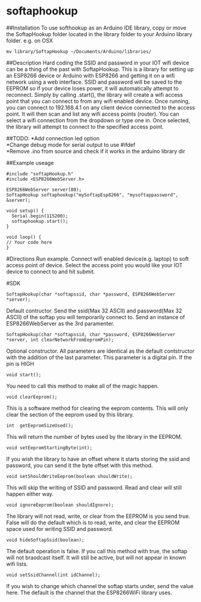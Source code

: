 # softaphookup

##Installation
To use softhookup as an Arduino IDE library, copy or move the SoftapHookup folder located in the library folder to your Arduino library folder.  e.g. on OSX
```
mv library/SoftapHookup ~/Documents/Arduino/libraries/
```

##Description 
Hard coding the SSID and password in your IOT wifi device can be a thing of the past with SoftapHookup.  This is a library for setting up an ESP8266 device or Arduino with ESP8266 and getting it on a wifi network using a web interface.  SSID and password will be saved to the EEPROM so if your device loses power, it will automatically attempt to reconnect.  Simply by calling .start(), the library will create a wifi access point that you can connect to from any wifi enabled device.  Once running, you can connect to 192.168.4.1 on any client device connected to the access point.  It will then scan and list any wifi access points (router).  You can select a wifi connection from the dropdown or type one in.  Once selected, the library will attempt to connect to the specified access point.


##TODO:
*Add connection led option   
*Change debug mode for serial output to use #ifdef  
*Remove .ino from source and check if it works in the arduino library dir 

##Example useage
```   
#include "softapHookup.h"
#include <ESP8266WebServer.h>

ESP8266WebServer server(80);
SoftapHookup softaphookup("mySoftapEsp8266", "mysoftappassword", &server);

void setup() {
  Serial.begin(115200);
  softaphookup.start();
}

void loop() {
// Your code here
}
```   

#Directions
Run example.  Connect wifi enabled device(e.g. laptop) to soft access point of device.  Select the access point you would like your IOT device to connect to and hit submit.

#SDK
```   
SoftapHookup(char *softapssid, char *password, ESP8266WebServer *server);    
```   
Default contructor.  Send the ssid(Max 32 ASCII) and password(Max 32 ASCII) of the softap you will temporarily connect to.  Send an instance of ESP8266WebServer as the 3rd paramenter.   
```   
SoftapHookup(char *softapssid, char *password, ESP8266WebServer *server, int clearNetworkFromEepromPin);   
```   
Optional constructor.  All parameters are identical as the default contstructor with the addition of the last parameter.  This parameter is a digital pin.  If the pin is HIGH
```   
void start();
```   
You need to call this method to make all of the magic happen.
```   
void clearEeprom();
```   
This is a software method for clearing the eeprom contents.  This will only clear the section of the eeprom used by this library.
```   
int  getEepromSizeUsed();
```   
This will return the number of bytes used by the library in the EEPROM.
```   
void setEepromStartingByte(int);
```   
If you wish the library to have an offset where it starts storing the ssid and password, you can send it the byte offset with this method.
```   
void setShouldWriteEeprom(boolean shouldWrite);
```   
This will skip the writing of SSID and password.  Read and clear will still happen either way.
```   
void ignoreEeprom(boolean shouldIgnore);
```   
The library will not read, write, or clear from the EEPROM is you send true.  False will do the default which is to read, write, and clear the EEPROM space used for writing SSID and password.
```   
void hideSoftapSsid(boolean);
```   
The default operation is false.  If you call this method with true, the softap will not braodcast itself.  It will still be active, but will not appear in known wifi lists.
```   
void setSsidChannel(int idChannel);
```   
If you wish to change which channel the softap starts under, send the value here.  The default is the channel that the ESP8266WiFi library uses.
